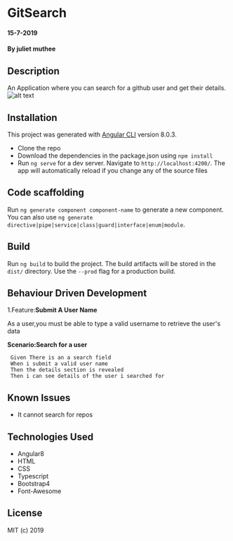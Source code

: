 # GitSearch

#### 15-7-2019

#### By juliet muthee

## Description

An Application where you can search for a github user and get their details.
![alt text](https://github.com/juliet-jay/angular-gitHubSearch/blob/master/src/assets/gitSearchLanding.PNG "GitSearch Landing Image")

## Installation

This project was generated with [Angular CLI](https://github.com/angular/angular-cli) version 8.0.3.

* Clone the repo
* Download the dependencies in the package.json using `npm install`
* Run `ng serve` for a dev server. Navigate to `http://localhost:4200/`. The app will automatically reload if you change any of the source files


## Code scaffolding

Run `ng generate component component-name` to generate a new component. You can also use `ng generate directive|pipe|service|class|guard|interface|enum|module`.

## Build

Run `ng build` to build the project. The build artifacts will be stored in the `dist/` directory. Use the `--prod` flag for a production build.

## Behaviour Driven Development 

1.Feature:**Submit A User Name**

   As a user,you must be able to type a valid username to retrieve the user's data

  **Scenario:Search for a user**

     Given There is an a search field
     When i submit a valid user name
     Then the details section is revealed
     Then i can see details of the user i searched for
    
 
            
## Known Issues

* It cannot search for repos


## Technologies Used

* Angular8
* HTML
* CSS
* Typescript
* Bootstrap4
* Font-Awesome
    
## License 

MIT (c) 2019